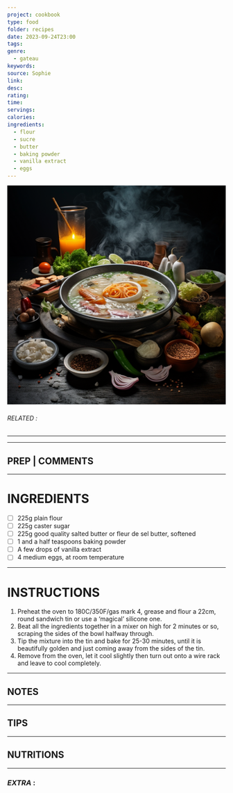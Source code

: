 ```yaml
---
project: cookbook
type: food
folder: recipes
date: 2023-09-24T23:00
tags: 
genre:
  - gateau
keywords: 
source: Sophie
link: 
desc: 
rating: 
time: 
servings: 
calories: 
ingredients:
  - flour
  - sucre
  - butter
  - baking powder
  - vanilla extract
  - eggs
---
```


![IMAGE](_default.png)

###### *RELATED* : 
---


---
## PREP | COMMENTS



---
# INGREDIENTS

- [ ] 225g plain flour
- [ ] 225g caster sugar
- [ ] 225g good quality salted butter or fleur de sel butter, softened
- [ ] 1 and a half teaspoons baking powder
- [ ] A few drops of vanilla extract
- [ ] 4 medium eggs, at room temperature

---
# INSTRUCTIONS

1. Preheat the oven to 180C/350F/gas mark 4, grease and flour a 22cm, round sandwich tin or use a ‘magical’ silicone one.
2. Beat all the ingredients together in a mixer on high for 2 minutes or so, scraping the sides of the bowl halfway through.
3. Tip the mixture into the tin and bake for 25-30 minutes, until it is beautifully golden and just coming away from the sides of the tin.
4. Remove from the oven, let it cool slightly then turn out onto a wire rack and leave to cool completely.

---
## NOTES



---
## TIPS



---
## NUTRITIONS



---
### *EXTRA* :



